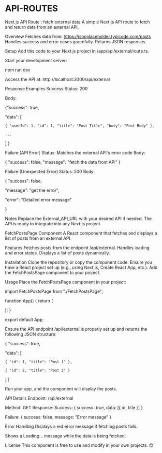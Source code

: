 # API-ROUTES
Next.js API Route : fetch external data
A simple Next.js API route to fetch and return data from an external API.

Overview
Fetches data from: https://jsonplaceholder.typicode.com/posts
Handles success and error cases gracefully.
Returns JSON responses.

Setup
Add this code to your Next.js project in /app/api/external/route.ts.

Start your development server:

npm run dev

Access the API at: http://localhost:3000/api/external

Response Examples
Success
Status: 200


Body:

{"success": true,
  
  "data": [
  
    { "userId": 1, "id": 1, "title": "Post Title", "body": "Post Body" },
    
    ...
  ]
  }


Failure (API Error)
Status: Matches the external API's error code
Body:

{
  "success": false,
  "message": "fetch the data from API"
}


Failure (Unexpected Error)
Status: 500
Body:

{
  "success": false,
  
  "message": "get the error",
  
  "error": "Detailed error message"
  
}


Notes
Replace the External_API_URL with your desired API if needed.
The API is ready to integrate into any Next.js project.


FetchPostsPage Component
A React component that fetches and displays a list of posts from an external API.

Features
Fetches posts from the endpoint /api/external.
Handles loading and error states.
Displays a list of posts dynamically.

Installation
Clone the repository or copy the component code.
Ensure you have a React project set up (e.g., using Next.js, Create React App, etc.).
Add the FetchPostsPage component to your project.

Usage
Place the FetchPostsPage component in your project:


import FetchPostsPage from "./FetchPostsPage";

function App() {
  return (
    <div>
      <FetchPostsPage />
    </div>
  );
}

export default App;


Ensure the API endpoint /api/external is properly set up and returns the following JSON structure:

{
  "success": true,
  
  "data": [
  
    { "id": 1, "title": "Post 1" },
    
    { "id": 2, "title": "Post 2" }
    
  ]
}


Run your app, and the component will display the posts.

API Details
Endpoint: /api/external

Method: GET
Response:
Success: { success: true, data: [{ id, title }] }

Failure: { success: false, message: "Error message" }

Error Handling
Displays a red error message if fetching posts fails.

Shows a Loading... message while the data is being fetched.

License
This component is free to use and modify in your own projects. 😊  





